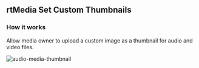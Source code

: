 ## rtMedia Set Custom Thumbnails

### How it works
Allow media owner to upload a custom image as a thumbnail for audio and video files.

![audio-media-thumbnail](https://cloud.githubusercontent.com/assets/1140051/7929095/8d5052dc-0917-11e5-8078-bb7850d2bbba.png)
